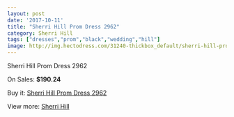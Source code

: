 ```yaml
---
layout: post
date: '2017-10-11'
title: "Sherri Hill Prom Dress 2962"
category: Sherri Hill
tags: ["dresses","prom","black","wedding","hill"]
image: http://img.hectodress.com/31240-thickbox_default/sherri-hill-prom-dress-2962.jpg
---
```

Sherri Hill Prom Dress 2962

On Sales: **$190.24**
<a href="https://www.hectodress.com/sherri-hill/14325-sherri-hill-prom-dress-2962.html"><amp-img layout="responsive" width="600" height="600" src="//img.hectodress.com/31240-thickbox_default/sherri-hill-prom-dress-2962.jpg" alt="Sherri Hill Prom Dress 2962 0" /></a>

Buy it: [Sherri Hill Prom Dress 2962](https://www.hectodress.com/sherri-hill/14325-sherri-hill-prom-dress-2962.html "Sherri Hill Prom Dress 2962")

View more: [Sherri Hill](https://www.hectodress.com/253-sherri-hill "Sherri Hill")